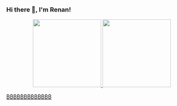 ### Hi there 👋, I'm Renan!

<div align="center">
  <a href="https://github.com/renanbernardelli">
  <img height="180em" src="https://github-readme-stats.vercel.app/api?username=renanbernardelli&show_icons=true&theme=dracula&include_all_commits=true&count_private=true"/>
  <img height="180em" src="https://github-readme-stats.vercel.app/api/top-langs/?username=renanbernardelli&layout=compact&langs_count=7&theme=dracula"/>
</div>

<!--
**renanbernardelli/renanbernardelli** is a ✨ _special_ ✨ repository because its `README.md` (this file) appears on your GitHub profile.

Here are some ideas to get you started:

- 🔭 I’m currently working on ...
- 🌱 I’m currently learning ...
- 👯 I’m looking to collaborate on ...
- 🤔 I’m looking for help with ...
- 💬 Ask me about ...
- 📫 How to reach me: ...
- 😄 Pronouns: ...
- ⚡ Fun fact: ...
-->
₿₿₿₿₿₿₿₿₿₿₿₿₿
